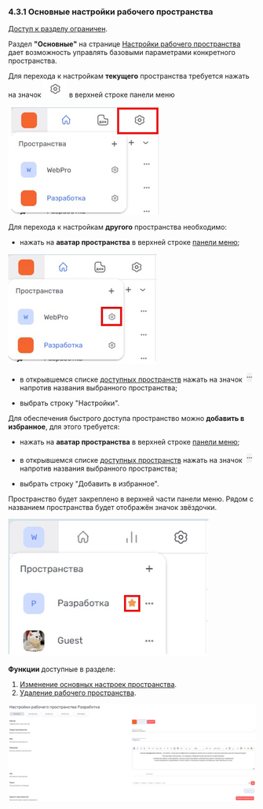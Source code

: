 ### 4.3.1 Основные настройки рабочего пространства

[Доступ к разделу ограничен](9_roles_&_access/9.2_access.md).  

Раздел **"Основные"** на странице [Настройки рабочего пространства](4_workspace/4.3_settings/4.3_settings.md) дает возможность управлять базовыми параметрами конкретного пространства.  

Для перехода к настройкам **текущего** пространства требуется нажать на значок ![шестерёнка](/imgs/шестерёнка.jpg) в верхней строке панели меню

![4.3-0](/imgs/4.3-0.jpg)

Для перехода к настройкам **другого** пространства необходимо:

- нажать на **аватар пространства** в верхней строке [панели меню](3_menu/3_menu.md);

![4.3-1](/imgs/4.3-1.jpg)

- в открывшемся списке [доступных пространств](4_workspace/4.1_me_workspaces.md) нажать на значок ![значок_3точки](/imgs/значок_3точки.jpg) напротив названия выбранного пространства;

- выбрать строку "Настройки".


Для обеспечения быстрого доступа пространство можно **добавить в избранное**, для этого требуется:

- нажать на **аватар пространства** в верхней строке [панели меню](3_menu/3_menu.md);

- в открывшемся списке [доступных пространств](4_workspace/4.1_me_workspaces.md) нажать на значок ![значок_3точки](/imgs/значок_3точки.jpg) напротив названия выбранного пространства;

- выбрать строку "Добавить в избранное".

Пространство будет закреплено в верхней части панели меню. Рядом с названием пространства будет отображён значок звёздочки.

![favourite_space](/imgs/favourite_space.jpg)


**Функции** доступные в разделе:  

1. [Изменение основных настроек пространства](4_workspace/4.3_settings/4.3.1_main/4.3.1.1_edit.md).
2. [Удаление рабочего пространства](4_workspace/4.3_settings/4.3.1_main/4.3.1.2_delete.md).

![4.3-2](/imgs/4.3-2.jpg)
